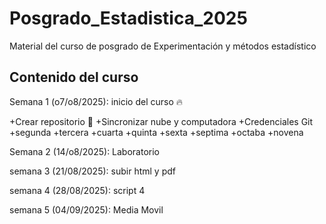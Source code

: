 # Posgrado_Estadistica_2025

Material del curso de posgrado de Experimentación y métodos estadístico

## Contenido del curso

Semana 1 (o7/o8/2025): inicio del curso :fire:

+Crear repositorio :dart: 
+Sincronizar nube y computadora 
+Credenciales Git
+segunda
+tercera
+cuarta
+quinta
+sexta
+septima
+octaba
+novena

Semana 2 (14/o8/2025): Laboratorio


semana 3 (21/08/2025): subir html y pdf

semana 4 (28/08/2025): script 4  

semana 5 (04/09/2025): Media Movil

